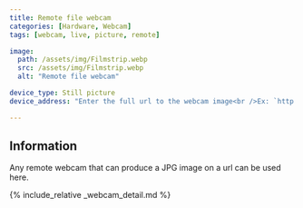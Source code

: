 ```yaml
---
title: Remote file webcam
categories: [Hardware, Webcam]
tags: [webcam, live, picture, remote]

image:
  path: /assets/img/Filmstrip.webp
  src: /assets/img/Filmstrip.webp
  alt: "Remote file webcam"

device_type: Still picture
device_address: "Enter the full url to the webcam image<br />Ex: `http://axis.local.lan/jpg/1/image.jpg`"

---
```


## Information
Any remote webcam that can produce a JPG image on a url can be used here.

{% include_relative _webcam_detail.md %}